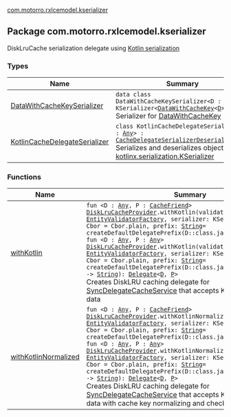 [com.motorro.rxlcemodel.kserializer](./index.md)

## Package com.motorro.rxlcemodel.kserializer

DiskLruCache serialization delegate using [Kotlin serialization](https://github.com/Kotlin/kotlinx.serialization/)

### Types

| Name | Summary |
|---|---|
| [DataWithCacheKeySerializer](-data-with-cache-key-serializer/index.md) | `data class DataWithCacheKeySerializer<D : `[`Any`](https://kotlinlang.org/api/latest/jvm/stdlib/kotlin/-any/index.html)`> : KSerializer<`[`DataWithCacheKey`](../com.motorro.rxlcemodel.base.service/-data-with-cache-key/index.md)`<`[`D`](-data-with-cache-key-serializer/index.md#D)`>>`<br>Serializer for [DataWithCacheKey](../com.motorro.rxlcemodel.base.service/-data-with-cache-key/index.md) |
| [KotlinCacheDelegateSerializer](-kotlin-cache-delegate-serializer/index.md) | `class KotlinCacheDelegateSerializer<D : `[`Any`](https://kotlinlang.org/api/latest/jvm/stdlib/kotlin/-any/index.html)`> : `[`CacheDelegateSerializerDeserializer`](../com.motorro.rxlcemodel.base.service/-cache-delegate-serializer-deserializer/index.md)`<`[`D`](-kotlin-cache-delegate-serializer/index.md#D)`>`<br>Serializes and deserializes objects with [kotlinx.serialization.KSerializer](#) |

### Functions

| Name | Summary |
|---|---|
| [withKotlin](with-kotlin.md) | `fun <D : `[`Any`](https://kotlinlang.org/api/latest/jvm/stdlib/kotlin/-any/index.html)`, P : `[`CacheFriend`](../com.motorro.rxlcemodel.base.service/-cache-friend/index.md)`> `[`DiskLruCacheProvider`](../com.motorro.rxlcemodel.disklrucache/-disk-lru-cache-sync-delegate/-disk-lru-cache-provider/index.md)`.withKotlin(validatorFactory: `[`EntityValidatorFactory`](../com.motorro.rxlcemodel.base.entity/-entity-validator-factory/index.md)`, serializer: KSerializer<`[`D`](with-kotlin.md#D)`>, cbor: Cbor = Cbor.plain, prefix: `[`String`](https://kotlinlang.org/api/latest/jvm/stdlib/kotlin/-string/index.html)` = createDefaultDelegatePrefix(D::class.java)): `[`Delegate`](../com.motorro.rxlcemodel.base.service/-sync-delegate-cache-service/-delegate/index.md)`<`[`D`](with-kotlin.md#D)`, `[`P`](with-kotlin.md#P)`>`<br>`fun <D : `[`Any`](https://kotlinlang.org/api/latest/jvm/stdlib/kotlin/-any/index.html)`, P : `[`Any`](https://kotlinlang.org/api/latest/jvm/stdlib/kotlin/-any/index.html)`> `[`DiskLruCacheProvider`](../com.motorro.rxlcemodel.disklrucache/-disk-lru-cache-sync-delegate/-disk-lru-cache-provider/index.md)`.withKotlin(validatorFactory: `[`EntityValidatorFactory`](../com.motorro.rxlcemodel.base.entity/-entity-validator-factory/index.md)`, serializer: KSerializer<`[`D`](with-kotlin.md#D)`>, cbor: Cbor = Cbor.plain, prefix: `[`String`](https://kotlinlang.org/api/latest/jvm/stdlib/kotlin/-string/index.html)` = createDefaultDelegatePrefix(D::class.java), stringify: `[`P`](with-kotlin.md#P)`.() -> `[`String`](https://kotlinlang.org/api/latest/jvm/stdlib/kotlin/-string/index.html)`): `[`Delegate`](../com.motorro.rxlcemodel.base.service/-sync-delegate-cache-service/-delegate/index.md)`<`[`D`](with-kotlin.md#D)`, `[`P`](with-kotlin.md#P)`>`<br>Creates DiskLRU caching delegate for [SyncDelegateCacheService](../com.motorro.rxlcemodel.base.service/-sync-delegate-cache-service/index.md) that accepts Kotlin-serializable data |
| [withKotlinNormalized](with-kotlin-normalized.md) | `fun <D : `[`Any`](https://kotlinlang.org/api/latest/jvm/stdlib/kotlin/-any/index.html)`, P : `[`CacheFriend`](../com.motorro.rxlcemodel.base.service/-cache-friend/index.md)`> `[`DiskLruCacheProvider`](../com.motorro.rxlcemodel.disklrucache/-disk-lru-cache-sync-delegate/-disk-lru-cache-provider/index.md)`.withKotlinNormalized(validatorFactory: `[`EntityValidatorFactory`](../com.motorro.rxlcemodel.base.entity/-entity-validator-factory/index.md)`, serializer: KSerializer<`[`D`](with-kotlin-normalized.md#D)`>, cbor: Cbor = Cbor.plain, prefix: `[`String`](https://kotlinlang.org/api/latest/jvm/stdlib/kotlin/-string/index.html)` = createDefaultDelegatePrefix(D::class.java)): `[`Delegate`](../com.motorro.rxlcemodel.base.service/-sync-delegate-cache-service/-delegate/index.md)`<`[`D`](with-kotlin-normalized.md#D)`, `[`P`](with-kotlin-normalized.md#P)`>`<br>`fun <D : `[`Any`](https://kotlinlang.org/api/latest/jvm/stdlib/kotlin/-any/index.html)`, P : `[`Any`](https://kotlinlang.org/api/latest/jvm/stdlib/kotlin/-any/index.html)`> `[`DiskLruCacheProvider`](../com.motorro.rxlcemodel.disklrucache/-disk-lru-cache-sync-delegate/-disk-lru-cache-provider/index.md)`.withKotlinNormalized(validatorFactory: `[`EntityValidatorFactory`](../com.motorro.rxlcemodel.base.entity/-entity-validator-factory/index.md)`, serializer: KSerializer<`[`D`](with-kotlin-normalized.md#D)`>, cbor: Cbor = Cbor.plain, prefix: `[`String`](https://kotlinlang.org/api/latest/jvm/stdlib/kotlin/-string/index.html)` = createDefaultDelegatePrefix(D::class.java), stringify: `[`P`](with-kotlin-normalized.md#P)`.() -> `[`String`](https://kotlinlang.org/api/latest/jvm/stdlib/kotlin/-string/index.html)`): `[`Delegate`](../com.motorro.rxlcemodel.base.service/-sync-delegate-cache-service/-delegate/index.md)`<`[`D`](with-kotlin-normalized.md#D)`, `[`P`](with-kotlin-normalized.md#P)`>`<br>Creates DiskLRU caching delegate for [SyncDelegateCacheService](../com.motorro.rxlcemodel.base.service/-sync-delegate-cache-service/index.md) that accepts Kotlin-serializable data with cache key normalizing and check. |
